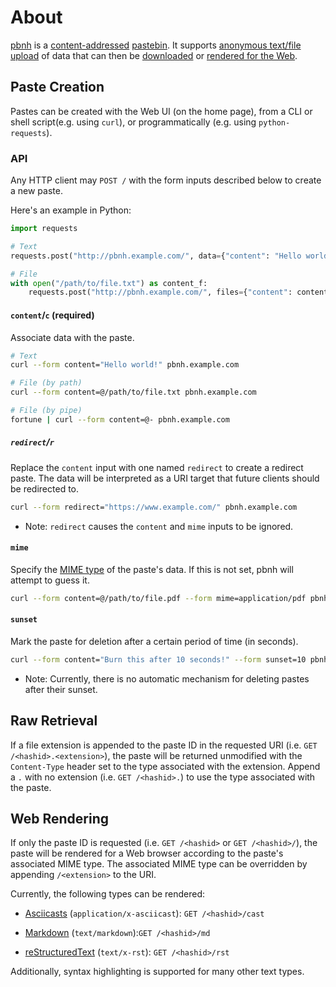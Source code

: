 # About

[pbnh](https://github.com/bhanderson/pbnh) is a [content-addressed](https://en.wikipedia.org/wiki/Content-addressable_storage) [pastebin](https://en.wikipedia.org/wiki/Pastebin).
It supports [anonymous text/file upload](#paste-creation) of data that can then be [downloaded](#raw-retrieval) or [rendered for the Web](#web-rendering).

## Paste Creation

Pastes can be created with the Web UI (on the home page), from a CLI or shell script(e.g. using `curl`), or programmatically (e.g. using `python-requests`).

### API

Any HTTP client may `POST /` with the form inputs described below to create a new paste.

Here's an example in Python:

``` python
import requests

# Text
requests.post("http://pbnh.example.com/", data={"content": "Hello world!"})

# File
with open("/path/to/file.txt") as content_f:
    requests.post("http://pbnh.example.com/", files={"content": content_f})
```

#### `content`/`c` (required)

Associate data with the paste.

``` sh
# Text
curl --form content="Hello world!" pbnh.example.com

# File (by path)
curl --form content=@/path/to/file.txt pbnh.example.com

# File (by pipe)
fortune | curl --form content=@- pbnh.example.com
```

##### `redirect`/`r`

Replace the `content` input with one named `redirect` to create a redirect paste.
The data will be interpreted as a URI target that future clients should be redirected to.

``` sh
curl --form redirect="https://www.example.com/" pbnh.example.com
```

- Note: `redirect` causes the `content` and `mime` inputs to be ignored.

#### `mime`

Specify the [MIME type](https://www.iana.org/assignments/media-types/media-types.xhtml) of the paste's data.
If this is not set, pbnh will attempt to guess it.

``` sh
curl --form content=@/path/to/file.pdf --form mime=application/pdf pbnh.example.com
```

#### `sunset`

Mark the paste for deletion after a certain period of time (in seconds).

``` sh
curl --form content="Burn this after 10 seconds!" --form sunset=10 pbnh.example.com
```

- Note: Currently, there is no automatic mechanism for deleting pastes after their sunset.

## Raw Retrieval

If a file extension is appended to the paste ID in the requested URI (i.e. `GET /<hashid>.<extension>`),
the paste will be returned unmodified with the `Content-Type` header set to the type associated with the extension.
Append a `.` with no extension (i.e. `GET /<hashid>.`) to use the type associated with the paste.

## Web Rendering

If only the paste ID is requested (i.e. `GET /<hashid>` or `GET /<hashid>/`),
the paste will be rendered for a Web browser according to the paste's associated MIME type.
The associated MIME type can be overridden by appending `/<extension>` to the URI.

Currently, the following types can be rendered:

- [Asciicasts](https://asciinema.org/) (`application/x-asciicast`): `GET /<hashid>/cast`

- [Markdown](https://en.wikipedia.org/wiki/Markdown) (`text/markdown`):`GET /<hashid>/md`

- [reStructuredText](https://en.wikipedia.org/wiki/ReStructuredText) (`text/x-rst`): `GET /<hashid>/rst`

Additionally, syntax highlighting is supported for many other text types.
